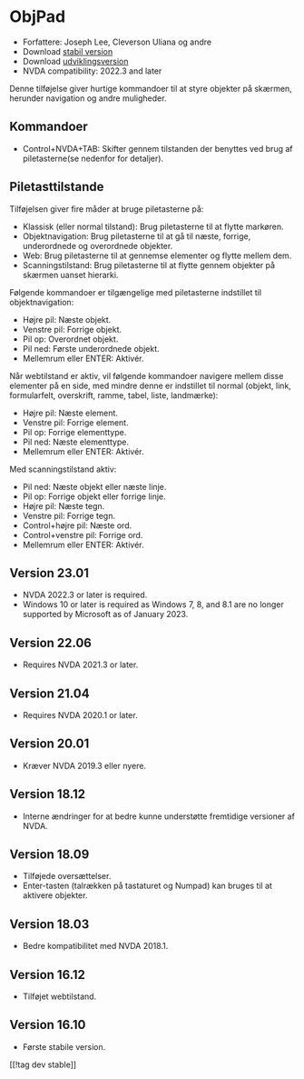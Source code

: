 # ObjPad #

* Forfattere: Joseph Lee, Cleverson Uliana og andre
* Download [stabil version][1]
* Download [udviklingsversion][2]
* NVDA compatibility: 2022.3 and later

Denne tilføjelse giver hurtige kommandoer til at styre objekter på skærmen,
herunder navigation og andre muligheder.

## Kommandoer

* Control+NVDA+TAB: Skifter gennem tilstanden der benyttes ved brug af
  piletasterne(se nedenfor for detaljer).

## Piletasttilstande

Tilføjelsen giver fire måder at bruge piletasterne på:

* Klassisk (eller normal tilstand): Brug piletasterne til at flytte
  markøren.
* Objektnavigation: Brug piletasterne til at gå til næste, forrige,
  underordnede og overordnede objekter.
* Web: Brug piletasterne til at gennemse elementer og flytte mellem dem.
* Scanningstilstand: Brug piletasterne til at flytte gennem objekter på
  skærmen uanset hierarki.

Følgende kommandoer er tilgængelige med piletasterne indstillet til
objektnavigation:

* Højre pil: Næste objekt.
* Venstre pil: Forrige objekt.
* Pil op: Overordnet objekt.
* Pil ned: Første underordnede objekt.
* Mellemrum eller ENTER: Aktivér.

Når webtilstand er aktiv, vil følgende kommandoer navigere mellem disse
elementer på en side, med mindre denne er indstillet til normal (objekt,
link, formularfelt, overskrift, ramme, tabel, liste, landmærke):

* Højre pil: Næste element.
* Venstre pil: Forrige element.
* Pil op: Forrige elementtype.
* Pil ned: Næste elementtype.
* Mellemrum eller ENTER: Aktivér.

Med scanningstilstand aktiv:

* Pil ned: Næste objekt eller næste linje.
* Pil op: Forrige objekt eller forrige linje.
* Højre pil: Næste tegn.
* Venstre pil: Forrige tegn.
* Control+højre pil: Næste ord.
* Control+venstre pil: Forrige ord.
* Mellemrum eller ENTER: Aktivér.

## Version 23.01

* NVDA 2022.3 or later is required.
* Windows 10 or later is required as Windows 7, 8, and 8.1 are no longer
  supported by Microsoft as of January 2023.

## Version 22.06

* Requires NVDA 2021.3 or later.

## Version 21.04

* Requires NVDA 2020.1 or later.

## Version 20.01

* Kræver NVDA 2019.3 eller nyere.

## Version 18.12

* Interne ændringer for at bedre kunne understøtte fremtidige versioner af
  NVDA.

## Version 18.09

* Tilføjede oversættelser.
* Enter-tasten (talrækken på tastaturet og Numpad) kan bruges til at
  aktivere objekter.

## Version 18.03

* Bedre kompatibilitet med NVDA 2018.1.

## Version 16.12

* Tilføjet webtilstand.

## Version 16.10

* Første stabile version.

[[!tag dev stable]]

[1]: https://addons.nvda-project.org/files/get.php?file=objPad

[2]: https://addons.nvda-project.org/files/get.php?file=objPad-dev
